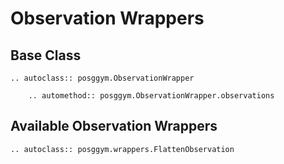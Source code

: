# Observation Wrappers

## Base Class

```{eval-rst}
.. autoclass:: posggym.ObservationWrapper

    .. automethod:: posggym.ObservationWrapper.observations
```

## Available Observation Wrappers

```{eval-rst}
.. autoclass:: posggym.wrappers.FlattenObservation
```
